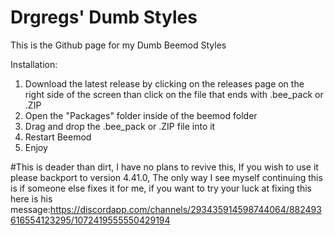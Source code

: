 # Drgregs' Dumb Styles
This is the Github page for my Dumb Beemod Styles


Installation:
1. Download the latest release by clicking on the releases page on the right side of the screen than click on the file that ends with .bee_pack or .ZIP
2. Open the "Packages" folder inside of the beemod folder
3. Drag and drop the .bee_pack or .ZIP file into it
4. Restart Beemod
5. Enjoy


#This is deader than dirt, I have no plans to revive this, If you wish to use it please backport to version 4.41.0, The only way I see myself continuing this is if someone else fixes it for me, if you want to try your luck at fixing this here is his message:https://discordapp.com/channels/293435914598744064/882493616554123295/1072419555550429194
